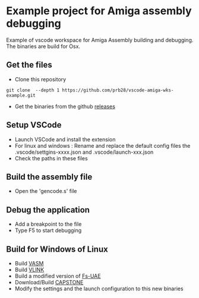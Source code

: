 # Example project for Amiga assembly debugging
Example of vscode workspace for Amiga Assembly building and debugging.
The binaries are build for Osx.

## Get the files
- Clone this repository

 `git clone  --depth 1 https://github.com/prb28/vscode-amiga-wks-example.git`

- Get the binaries from the github [releases](https://github.com/prb28/vscode-amiga-assembly/releases)
## Setup VSCode
- Launch VSCode and install the extension
- For linux and windows : Rename and replace the default config files the .vscode/settgins-xxxx.json and .vscode/launch-xxx.json
- Check the paths in these files
## Build the assembly file
- Open the 'gencode.s' file
## Debug the application
- Add a breakpoint to the file
- Type F5 to start debugging

## Build for Windows of Linux
- Build [VASM](http://sun.hasenbraten.de/vasm/index.php?view=main)
- Build [VLINK](http://sun.hasenbraten.de/vlink/index.php?view=main)
- Build a modified version of [Fs-UAE](https://github.com/prb28/fs-uae)
- Download/Build [CAPSTONE](http://www.capstone-engine.org/download.html)
- Modify the settings and the launch configuration to this new binaries


